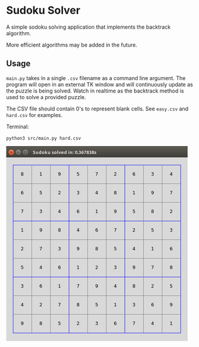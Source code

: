 # Sudoku Solver

A simple sodoku solving application that implements the backtrack algorithm.

More efficient algorithms may be added in the future.

## Usage

`main.py` takes in a single `.csv` filename as a command line argument. The program will open in an external TK window and will continuously update as the puzzle is being solved. Watch in realtime as the backtrack method is used to solve a provided puzzle.

The CSV file should contain 0's to represent blank cells. See `easy.csv` and `hard.csv` for examples.

Terminal:

```
python3 src/main.py hard.csv
```

![screenshot of solved sudoku](screen.png)
